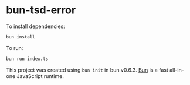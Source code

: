 # bun-tsd-error

To install dependencies:

```bash
bun install
```

To run:

```bash
bun run index.ts
```

This project was created using `bun init` in bun v0.6.3. [Bun](https://bun.sh) is a fast all-in-one JavaScript runtime.
